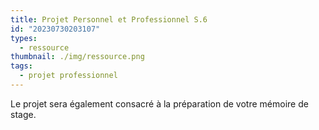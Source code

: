 ```yaml
---
title: Projet Personnel et Professionnel S.6
id: "20230730203107"
types:
  - ressource
thumbnail: ./img/ressource.png
tags:
  - projet professionnel
---
```


Le projet sera également consacré à la préparation de votre mémoire de stage.